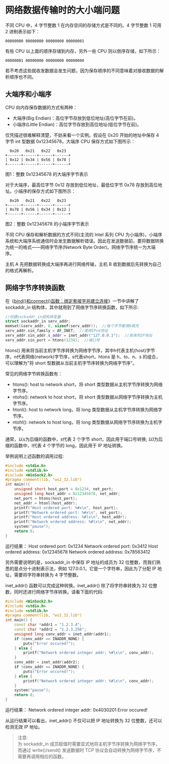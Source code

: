 # 网络数据传输时的大小端问题

不同 CPU 中，4 字节整数 1 在内存空间的存储方式是不同的。4 字节整数 1 可用 2 进制表示如下：

    00000000 00000000 00000000 00000001

有些 CPU 以上面的顺序存储到内存，另外一些 CPU 则以倒序存储，如下所示：

    00000001 00000000 00000000 00000000

若不考虑这些就收发数据会发生问题，因为保存顺序的不同意味着对接收数据的解析顺序也不同。

## 大端序和小端序

CPU 向内存保存数据的方式有两种：

- 大端序(Big Endian)：高位字节存放到低位地址(高位字节在前)。
- 小端序(Little Endian)：高位字节存放到高位地址(低位字节在前)。

仅凭描述很难解释清楚，不妨来看一个实例。假设在 0x20 开始的地址中保存 4 字节 int 型数据 0x12345678，大端序 CPU 保存方式如下图所示：

      0x20   0x21   0x22   0x23
    +------+------+------+------+
    | 0x12 | 0x34 | 0x56 | 0x78 |
    +------+------+------+------+

图1：整数 0x12345678 的大端序字节表示

对于大端序，最高位字节 0x12 存放到低位地址，最低位字节 0x78 存放到高位地址。小端序的保存方式如下图所示：

      0x20   0x21   0x22   0x23
    +------+------+------+------+
    | 0x78 | 0x56 | 0x34 | 0x12 |
    +------+------+------+------+

图2：整数 0x12345678 的小端序字节表示

不同 CPU 保存和解析数据的方式不同(主流的 Intel 系列 CPU 为小端序)，小端序系统和大端序系统通信时会发生数据解析错误。因此在发送数据前，要将数据转换为统一的格式——网络字节序(Network Byte Order)。网络字节序统一为大端序。

主机 A 先把数据转换成大端序再进行网络传输，主机 B 收到数据后先转换为自己的格式再解析。

## 网络字节序转换函数

在《[bind()和connect()函数：绑定套接字并建立连接](./bind()和connect()函数.md)》一节中讲解了 sockaddr_in 结构体，其中就用到了网络字节序转换函数，如下所示:
```c++
//创建sockaddr_in结构体变量
struct sockaddr_in serv_addr;
memset(&serv_addr, 0, sizeof(serv_addr));  //每个字节都用0填充
serv_addr.sin_family = AF_INET;  //使用IPv4地址
serv_addr.sin_addr.s_addr = inet_addr("127.0.0.1");  //具体的IP地址
serv_addr.sin_port = htons(1234);  //端口号
```

htons() 用来将当前主机字节序转换为网络字节序，其中h代表主机(host)字节序，n代表网络(network)字节序，s代表short，htons 是 h、to、n、s 的组合，可以理解为"将 short 型数据从当前主机字节序转换为网络字节序"。

常见的网络字节转换函数有：
- htons(): host to network short，将 short 类型数据从主机字节序转换为网络字节序。
- ntohs(): network to host short，将 short 类型数据从网络字节序转换为主机字节序。
- htonl(): host to network long，将 long 类型数据从主机字节序转换为网络字节序。
- ntohl(): network to host long，将 long 类型数据从网络字节序转换为主机字节序。

通常，以s为后缀的函数中，s代表 2 个字节 short，因此用于端口号转换; 以l为后缀的函数中，l代表 4 个字节的 long，因此用于 IP 地址转换。

举例说明上述函数的调用过程:
```c++
#include <stdio.h>
#include <stdlib.h>
#include <WinSock2.h>
#pragma comment(lib, "ws2_32.lib")
int main(){
    unsigned short host_port = 0x1234, net_port;
    unsigned long host_addr = 0x12345678, net_addr;
    net_port = htons(host_port);
    net_addr = htonl(host_addr);
    printf("Host ordered port: %#x\n", host_port);
    printf("Network ordered port: %#x\n", net_port);
    printf("Host ordered address: %#lx\n", host_addr);
    printf("Network ordered address: %#lx\n", net_addr);
    system("pause");
    return 0;
}
```
运行结果：
Host ordered port: 0x1234
Network ordered port: 0x3412
Host ordered address: 0x12345678
Network ordered address: 0x78563412

另外需要说明的是，sockaddr_in 中保存 IP 地址的成员为 32 位整数，而我们熟悉的是点分十进制表示法，例如 127.0.0.1，它是一个字符串，因此为了分配 IP 地址，需要将字符串转换为 4 字节整数。

inet_addr() 函数可以完成这种转换。inet_addr() 除了将字符串转换为 32 位整数，同时还进行网络字节序转换。请看下面的代码:
```c++
#include <WinSock2.h>
#include <stdio.h>
#include <stdlib.h>
#pragma comment(lib, "ws2_32.lib")
int main() {
    const char *addr1 = "1.2.3.4";
    const char *addr2 = "1.2.3.256";
    unsigned long conv_addr = inet_addr(addr1);
    if (conv_addr == INADDR_NONE) {
        puts("Error occured!");
    } else {
        printf("Network ordered integer addr: %#lx\n", conv_addr);
    }
    conv_addr = inet_addr(addr2);
    if (conv_addr == INADDR_NONE) {
        puts("Error occured!");
    } else {
        printf("Network ordered integer addr: %#lx\n", conv_addr);
    }
    system("pause");
    return 0;
}
```
运行结果：
Network ordered integer addr: 0x4030201
Error occured!

从运行结果可以看出，inet_addr() 不仅可以把 IP 地址转换为 32 位整数，还可以检测无效 IP 地址。

> 注意:  
> 为 sockaddr_in 成员赋值时需要显式地将主机字节序转换为网络字节序，而通过 write()/send() 发送数据时 TCP 协议会自动转换为网络字节序，不需要再调用相应的函数。